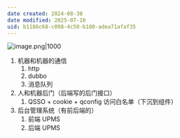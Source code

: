 ```yaml
---
date created: 2024-08-30
date modified: 2025-07-10
uid: b1186c68-c098-4c50-b180-adea71afaf35
---
```


![image.png|1000](https://imagehosting4picgo.oss-cn-beijing.aliyuncs.com/imagehosting/fix-dir%2Fpicgo%2Fpicgo-clipboard-images%2F2024%2F08%2F30%2F14-46-57-30e0b8d331650539b7d521f3221b1569-202408301446203-853b55.png)

1. 机器和机器的通信
	1. http
	2. dubbo
	3. 消息队列
2. 人和机器后门（后端写的后门接口）
	1. QSSO + cookie + qconfig 访问白名单（下沉到组件）
3. 后台管理系统（有前后端的）
	1. 前端 UPMS
	2. 后端 UPMS
